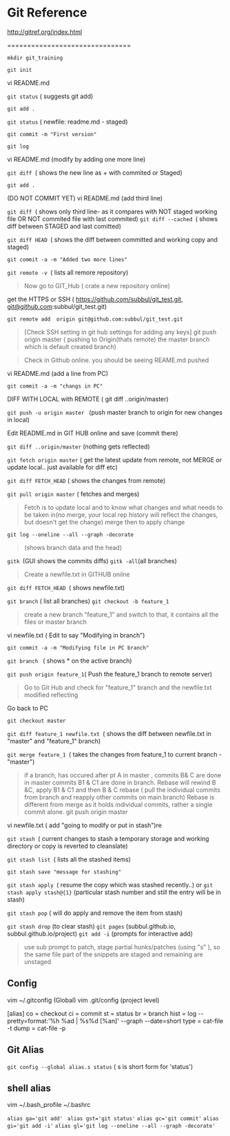 # Git Reference

http://gitref.org/index.html


===============================

`mkdir git_training`

`git init`

vi README.md

`git status` ( suggests git add)

`git add .`

`git status` ( newfile: readme.md - staged)

`git commit -m "First version" `

`git log`

vi README.md (modify by adding one more line)

`git diff `( shows the new line as + with commited or Staged)

`git add . `

(DO NOT COMMIT YET)
vi README.md (add third line)

`git diff `( shows only third line- as it compares with NOT staged working file OR NOT commited file with last commited)
`git diff --cached `( shows diff between STAGED and last comitted)

`git diff HEAD `( shows the diff between committed and working copy and staged)

`git commit -a -m "Added two more lines"`

`git remote -v `( lists all remore repository)

> Now go to GIT_Hub ( crate a new repository online)

get the HTTPS or SSH ( https://github.com/subbul/git_test.git, git@github.com:subbul/git_test.git)

`git remote add  origin git@github.com:subbul/git_test.git`

> [Check SSH setting in git hub settings for adding any keys]
git push origin master ( pushing to Origin(thats remote) the master branch which is default created branch)


> Check in Github online. you should be seeing REAME.md pushed

vi README.md (add a line from PC)

`git commit -a -m "changs in PC" `

DIFF WITH LOCAL with REMOTE ( git diff ..origin/master)

`git push -u origin master ` (push master branch to origin for new changes in local)

Edit README.md in GIT HUB online and save (commit there)

` git diff ..origin/master ` (nothing gets reflected)

` git fetch origin master ` ( get the latest update from remote, not MERGE or update local.. just available for diff etc)

`git diff FETCH_HEAD` ( shows the changes from remote)

`git pull origin master` ( fetches and merges)

> Fetch is to update local and to know what changes and what needs to be taken in(no merge, your local rep history will reflect the changes, but doesn't get the change)
merge then to apply change


`git log --oneline --all --graph -decorate ` 
> (shows branch data and the head)

`gitk `(GUI shows the commits diffs)
` gitk -all `(all branches)


> Create a newfile.txt in GITHUB onilne

`git diff FETCH_HEAD `( shows newfile.txt)


`git branch` ( list all branches)
`git checkout -b feature_1 `
> create a new branch "feature_1" and switch to that, it contains all the files or master branch

vi newfile.txt ( Edit to say "Modifying in branch")

`git commit -a -m "Modifying file in PC branch"`

`git branch ` ( shows * on the active branch)

` git push origin feature_1 `( Push the feature_1 branch to remote server)

> Go to Git Hub and check for "feature_1" branch and the newfile.txt modified reflecting

Go back to PC

`git checkout master`

`git diff feature_1 newfile.txt `( shows the diff between newfile.txt in "master" and "feature_1" branch)

`git merge feature_1 `( takes the changes from feature_1 to current branch - "master")


> if a branch, has occured after pt A in master , commits B& C are done in master
commits B1 & C1 are done in branch.
Rebase will rewind B &C, apply B1 & C1 and then B & C
rebase ( pull the individual commits from branch and reapply other commits on main branch)
Rebase is different from merge as it holds individual commits, rather a single commit alone.
git push origin master


vi newfile.txt ( add "going to modify or put in stash")re

`git stash `( current changes to stash a temporary storage and working directory or copy is reverted to cleanslate)

`git stash list `( lists all the stashed items)

`git stash save "message for stashing"`

`git stash apply `( resume the copy which was stashed recently..)
or
`git stash apply stash@{1}` (particular stash number and still the entry will be in stash)

`git stash pop` ( will do apply and remove the item from stash)

`git stash drop` (to clear stash)
`git pages` (subbul.github.io, subbul.github.io/project)
`git add -i` (prompts for interactive add)
> use sub prompt to patch, stage partial hunks/patches (using "s" ), so the same file part of the snippets are staged and remaining are unstaged


## Config
vim ~/.gitconfig (Global)
vim .git/config (project level)

[alias]
  co = checkout
  ci = commit
  st = status
  br = branch
  hist = log --pretty=format:'%h %ad | %s%d [%an]' --graph --date=short
  type = cat-file -t
  dump = cat-file -p

## Git Alias
`git config --global alias.s status` ( s is short form for 'status')
## shell alias
vim ~/.bash_profile ~/.bashrc

`alias ga='git add' `
`alias gst='git status'`
`alias gc='git commit'`
`alias gi='git add -i'`
`alias gl='git log --oneline --all --graph -decorate'`
